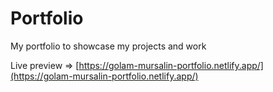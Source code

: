 # Portfolio

My portfolio to showcase my projects and work

Live preview => [https://golam-mursalin-portfolio.netlify.app/](https://golam-mursalin-portfolio.netlify.app/)
